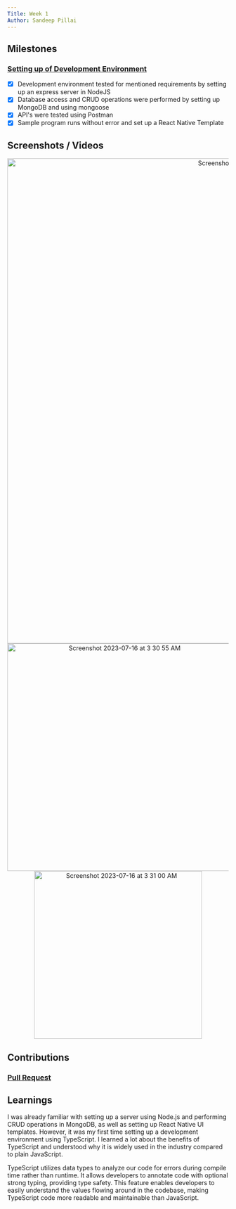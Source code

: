 ```yaml
---
Title: Week 1
Author: Sandeep Pillai
---
```


## Milestones
### [Setting up of Development Environment](https://github.com/beckn/BAP-Boilerplate-SDK/issues/2)
- [x] Development environment tested for mentioned requirements by setting up an express server in NodeJS
- [x] Database access and CRUD operations were performed by setting up MongoDB and using mongoose
- [x] API's were tested using Postman
- [x] Sample program runs without error and set up a React Native Template

## Screenshots / Videos 
<div align="center">
<img width="1104" alt="Screenshot 2023-07-16 at 3 29 17 AM" src="https://github.com/sandeepB3/c4gt-milestones/assets/107111616/dc30c78f-e412-4af5-b9e1-40a50fb2f20b">
</div>

<div align="center">
<img width="518" alt="Screenshot 2023-07-16 at 3 30 55 AM" src="https://github.com/sandeepB3/c4gt-milestones/assets/107111616/e0b61b40-a376-4f0f-99ec-b41c780a6d47">
</div>

<div align="center">
<img width="382" alt="Screenshot 2023-07-16 at 3 31 00 AM" src="https://github.com/sandeepB3/c4gt-milestones/assets/107111616/0de44810-68ce-4de0-8af6-8a33f26caac7">
</div>


## Contributions
### [Pull Request](https://github.com/beckn/BAP-Boilerplate-SDK/pull/4) 

## Learnings
I was already familiar with setting up a server using Node.js and performing CRUD operations in MongoDB, as well as setting up React Native UI templates. However, it was my first time setting up a development environment using TypeScript. I learned a lot about the benefits of TypeScript and understood why it is widely used in the industry compared to plain JavaScript.

TypeScript utilizes data types to analyze our code for errors during compile time rather than runtime. It allows developers to annotate code with optional strong typing, providing type safety. This feature enables developers to easily understand the values flowing around in the codebase, making TypeScript code more readable and maintainable than JavaScript.
